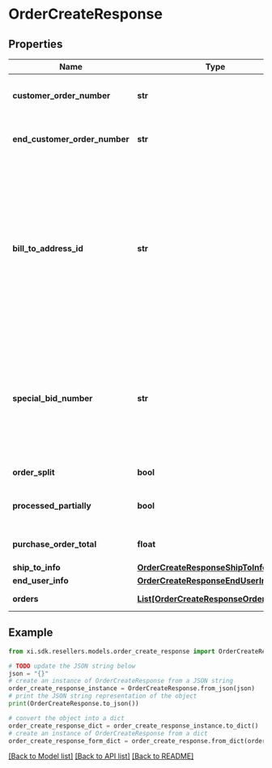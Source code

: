 # OrderCreateResponse


## Properties

Name | Type | Description | Notes
------------ | ------------- | ------------- | -------------
**customer_order_number** | **str** | The reseller&#39;s unique PO/Order number. | [optional] 
**end_customer_order_number** | **str** | The end user/customer&#39;s Purchase Order number. | [optional] 
**bill_to_address_id** | **str** | Suffix used to identify billing address. Created during onboarding. Resellers are provided with one or more address IDs depending on how many bill to addresses they need for various flooring companies they are using for credit | [optional] 
**special_bid_number** | **str** | The bid number provided to the reseller by the vendor for special pricing and discounts. Line-level bid numbers take precedence over header-level bid numbers. | [optional] 
**order_split** | **bool** | true for multiple orders | [optional] 
**processed_partially** | **bool** | true for partial order succesfully placed | [optional] 
**purchase_order_total** | **float** | Total of all the orders including taxes and fees. | [optional] 
**ship_to_info** | [**OrderCreateResponseShipToInfo**](OrderCreateResponseShipToInfo.md) |  | [optional] 
**end_user_info** | [**OrderCreateResponseEndUserInfo**](OrderCreateResponseEndUserInfo.md) |  | [optional] 
**orders** | [**List[OrderCreateResponseOrdersInner]**](OrderCreateResponseOrdersInner.md) | Order-level details. | [optional] 

## Example

```python
from xi.sdk.resellers.models.order_create_response import OrderCreateResponse

# TODO update the JSON string below
json = "{}"
# create an instance of OrderCreateResponse from a JSON string
order_create_response_instance = OrderCreateResponse.from_json(json)
# print the JSON string representation of the object
print(OrderCreateResponse.to_json())

# convert the object into a dict
order_create_response_dict = order_create_response_instance.to_dict()
# create an instance of OrderCreateResponse from a dict
order_create_response_form_dict = order_create_response.from_dict(order_create_response_dict)
```
[[Back to Model list]](../README.md#documentation-for-models) [[Back to API list]](../README.md#documentation-for-api-endpoints) [[Back to README]](../README.md)


